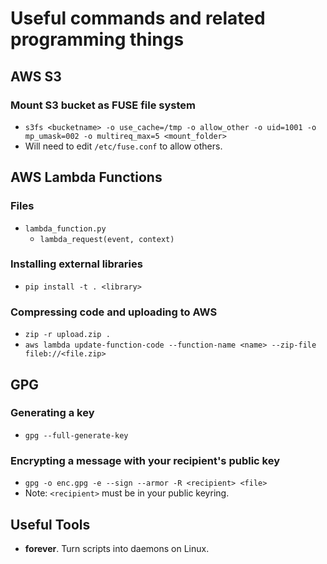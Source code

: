 # Useful commands and related programming things

## AWS S3

### Mount S3 bucket as FUSE file system
* `s3fs <bucketname> -o use_cache=/tmp -o allow_other -o uid=1001 -o mp_umask=002 -o multireq_max=5 <mount_folder>`
* Will need to edit `/etc/fuse.conf` to allow others.

## AWS Lambda Functions

### Files
* `lambda_function.py`
  * `lambda_request(event, context)`

### Installing external libraries
* `pip install -t . <library>`

### Compressing code and uploading to AWS
* `zip -r upload.zip .`
* `aws lambda update-function-code --function-name <name> --zip-file fileb://<file.zip>`


## GPG

### Generating a key
* `gpg --full-generate-key`

### Encrypting a message with your recipient's public key
* `gpg -o enc.gpg -e --sign --armor -R <recipient> <file>`
* Note: `<recipient>` must be in your public keyring.


## Useful Tools
* **forever**. Turn scripts into daemons on Linux.
